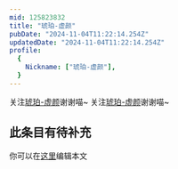 ```yaml
---
mid: 125823832
title: "琥珀-虚颜"
pubDate: "2024-11-04T11:22:14.254Z"
updatedDate: "2024-11-04T11:22:14.254Z"
profile:
  {
    Nickname: ["琥珀-虚颜"],
  }
---
```


关注[琥珀-虚颜](https://space.bilibili.com/125823832)谢谢喵~ 关注[琥珀-虚颜](https://space.bilibili.com/125823832)谢谢喵~

## 此条目有待补充
你可以在[这里](https://github.com/Yuhanawa/VTuber.ICU/edit/master/src/content/v/琥珀-虚颜/index.md)编辑本文
